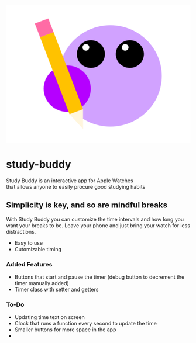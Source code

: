 ![Study-Buddy-Mascot](buddy.png)

# study-buddy
Study Buddy is an interactive app for Apple Watches<br>
that allows anyone to easily procure good studying habits<br>

## Simplicity is key, and so are mindful breaks
With Study Buddy you can customize the time intervals and how long you want your breaks to be. Leave your phone and just bring your watch for less distractions.

- Easy to use
- Cutomizable timing


### Added Features
- Buttons that start and pause the timer (debug button to decrement the timer manually added)
- Timer class with setter and getters

### To-Do
- Updating time text on screen
- Clock that runs a function every second to update the time
- Smaller buttons for more space in the app
- 